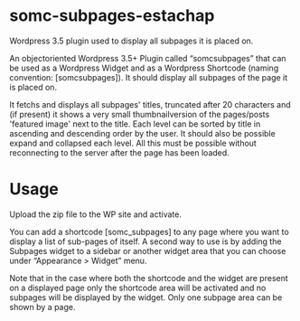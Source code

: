 somc-subpages-estachap
======================

Wordpress 3.5 plugin used to display all subpages it is placed on.

An object­oriented Wordpress 3.5+ Plugin called “somc­subpages­<yourgithubname>” that can be used as a Wordpress Widget and as a Wordpress Shortcode (naming convention: [somc­subpages­<yourgithubname>]). It should display
all subpages of the page it is placed on.

It fetchs and displays all subpages' titles, truncated after 20 characters and (if present) it shows a very small thumbnail­version of the pages/posts 'featured image' next to the title. Each level can be sorted by title in ascending and descending order by the user. It should also be possible expand and collapsed each level. All this must be possible without reconnecting to the server after the page has been loaded.

Usage
=====================

Upload the zip file to the WP site and activate.

You can add a shortcode [somc_subpages] to any page where you want to display a list of sub-pages of itself.
A second way to use is by adding the Subpages widget to a sidebar or another widget area that you can choose under “Appearance > Widget” menu. 

Note that in the case where both the shortcode and the widget are present on a displayed page only the shortcode area will be activated and no subpages will be displayed by the widget. Only one subpage area can be shown by a page.
